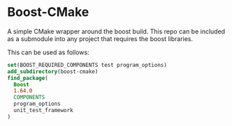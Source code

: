 # Boost-CMake

A simple CMake wrapper around the boost build. This repo can be included as a submodule into any project that requires the boost libraries.

This can be used as follows:

```cmake
set(BOOST_REQUIRED_COMPONENTS test program_options)
add_subdirectory(boost-cmake)
find_package(
  Boost
  1.64.0
  COMPONENTS
  program_options
  unit_test_framework
)
```
